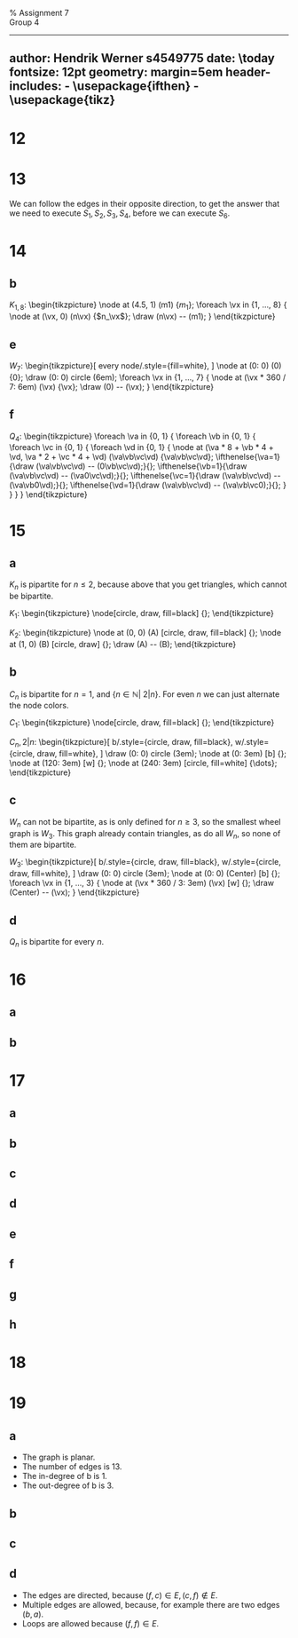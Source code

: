 % Assignment 7\
	Group 4

---
author: Hendrik Werner s4549775
date: \today
fontsize: 12pt
geometry: margin=5em
header-includes:
	- \usepackage{ifthen}
	- \usepackage{tikz}
---

# 12

# 13
We can follow the edges in their opposite direction, to get the answer that we need to execute $S_1, S_2, S_3, S_4$, before we can execute $S_6$.

# 14
## b
$K_{1, 8}$:
\begin{tikzpicture}
	\node at (4.5, 1) (m1) {$m_1$};
	\foreach \vx in {1, ..., 8} {
		\node at (\vx, 0) (n\vx) {$n_\vx$};
		\draw (n\vx) -- (m1);
	}
\end{tikzpicture}

## e
$W_7$:
\begin{tikzpicture}[
	every node/.style={fill=white},
]
	\node at (0: 0) (0) {0};
	\draw (0: 0) circle (6em);
	\foreach \vx in {1, ..., 7} {
		\node at (\vx * 360 / 7: 6em) (\vx) {\vx};
		\draw (0) -- (\vx);
	}
\end{tikzpicture}

## f
$Q_4$:
\begin{tikzpicture}
	\foreach \va in {0, 1} {
		\foreach \vb in {0, 1} {
			\foreach \vc in {0, 1} {
				\foreach \vd in {0, 1} {
					\node at (\va * 8 + \vb * 4 + \vd, \va * 2 + \vc * 4 + \vd) (\va\vb\vc\vd) {\va\vb\vc\vd};
					\ifthenelse{\va=1}{\draw (\va\vb\vc\vd) -- (0\vb\vc\vd);}{};
					\ifthenelse{\vb=1}{\draw (\va\vb\vc\vd) -- (\va0\vc\vd);}{};
					\ifthenelse{\vc=1}{\draw (\va\vb\vc\vd) -- (\va\vb0\vd);}{};
					\ifthenelse{\vd=1}{\draw (\va\vb\vc\vd) -- (\va\vb\vc0);}{};
				}
			}
		}
	}
\end{tikzpicture}

# 15
## a
$K_n$ is pipartite for $n \leq 2$, because above that you get triangles, which cannot be bipartite.

$K_1$:
\begin{tikzpicture}
	\node[circle, draw, fill=black] {};
\end{tikzpicture}

$K_2$:
\begin{tikzpicture}
	\node at (0, 0) (A) [circle, draw, fill=black] {};
	\node at (1, 0) (B) [circle, draw] {};
	\draw (A) -- (B);
\end{tikzpicture}

## b
$C_n$ is bipartite for $n = 1$, and $\{n \in \mathbb{N} |\ 2|n\}$. For even $n$ we can just alternate the node colors.

$C_1$:
\begin{tikzpicture}
	\node[circle, draw, fill=black] {};
\end{tikzpicture}

$C_n, 2|n$:
\begin{tikzpicture}[
	b/.style={circle, draw, fill=black},
	w/.style={circle, draw, fill=white},
]
	\draw (0: 0) circle (3em);
	\node at (0: 3em) [b] {};
	\node at (120: 3em) [w] {};
	\node at (240: 3em) [circle, fill=white] {\dots};
\end{tikzpicture}

## c
$W_n$ can not be bipartite, as is only defined for $n \geq 3$, so the smallest wheel graph is $W_3$. This graph already contain triangles, as do all $W_n$, so none of them are bipartite.

$W_3$:
\begin{tikzpicture}[
	b/.style={circle, draw, fill=black},
	w/.style={circle, draw, fill=white},
]
	\draw (0: 0) circle (3em);
	\node at (0: 0) (Center) [b] {};
	\foreach \vx in {1, ..., 3} {
		\node at (\vx * 360 / 3: 3em) (\vx) [w] {};
		\draw (Center) -- (\vx);
	}
\end{tikzpicture}

## d
$Q_n$ is bipartite for every $n$.

# 16
## a
## b

# 17
## a
## b
## c
## d
## e
## f
## g
## h

# 18

# 19
## a
* The graph is planar.
* The number of edges is 13.
* The in-degree of b is 1.
* The out-degree of b is 3.

## b
## c
## d
* The edges are directed, because $(f, c) \in E, (c, f) \not \in E$.
* Multiple edges are allowed, because, for example there are two edges $(b, a)$.
* Loops are allowed because $(f, f) \in E$.
